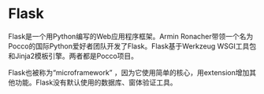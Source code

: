 # Flask

Flask是一个用Python编写的Web应用程序框架。Armin Ronacher带领一个名为Pocco的国际Python爱好者团队开发了Flask。Flask基于Werkzeug WSGI工具包和Jinja2模板引擎。两者都是Pocco项目。

Flask也被称为“microframework” ，因为它使用简单的核心，用extension增加其他功能。Flask没有默认使用的数据库、窗体验证工具。